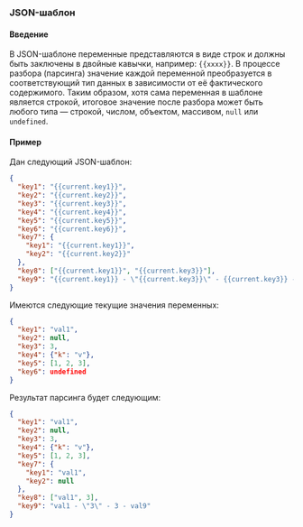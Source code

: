 ### **JSON-шаблон**

#### **Введение**

В JSON-шаблоне переменные представляются в виде строк и должны быть заключены в двойные кавычки, например: `{{xxxx}}`. В процессе разбора (парсинга) значение каждой переменной преобразуется в соответствующий тип данных в зависимости от её фактического содержимого. Таким образом, хотя сама переменная в шаблоне является строкой, итоговое значение после разбора может быть любого типа — строкой, числом, объектом, массивом, `null` или `undefined`.

#### **Пример**

Дан следующий JSON-шаблон:

```json
{
  "key1": "{{current.key1}}",
  "key2": "{{current.key2}}",
  "key3": "{{current.key3}}",
  "key4": "{{current.key4}}",
  "key5": "{{current.key5}}",
  "key6": "{{current.key6}}",
  "key7": {
    "key1": "{{current.key1}}",
    "key2": "{{current.key2}}"
  },
  "key8": ["{{current.key1}}", "{{current.key3}}"],
  "key9": "{{current.key1}} - \"{{current.key3}}\" - {{current.key3}} - val9"
}
```

Имеются следующие текущие значения переменных:

```json
{
  "key1": "val1",
  "key2": null,
  "key3": 3,
  "key4": {"k": "v"},
  "key5": [1, 2, 3],
  "key6": undefined
}
```

Результат парсинга будет следующим:

```json
{
  "key1": "val1",
  "key2": null,
  "key3": 3,
  "key4": {"k": "v"},
  "key5": [1, 2, 3],
  "key7": {
    "key1": "val1",
    "key2": null
  },
  "key8": ["val1", 3],
  "key9": "val1 - \"3\" - 3 - val9"
}
```
